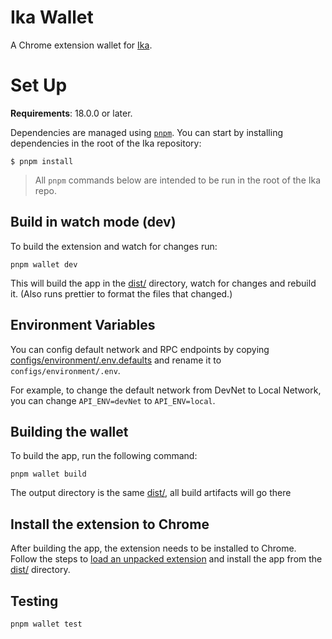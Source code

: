 # Ika Wallet

A Chrome extension wallet for [Ika](https://ika.io).

# Set Up

**Requirements**: 18.0.0 or later.

Dependencies are managed using [`pnpm`](https://pnpm.io/). You can start by installing dependencies in the root of the Ika repository:

```
$ pnpm install
```

> All `pnpm` commands below are intended to be run in the root of the Ika repo.

## Build in watch mode (dev)

To build the extension and watch for changes run:

```
pnpm wallet dev
```

This will build the app in the [dist/](./dist/) directory, watch for changes and rebuild it. (Also runs prettier to format the files that changed.)

## Environment Variables

You can config default network and RPC endpoints by copying [configs/environment/.env.defaults](configs/environment/.env.defaults) and rename it to `configs/environment/.env`.

For example, to change the default network from DevNet to Local Network, you can change `API_ENV=devNet` to `API_ENV=local`.

## Building the wallet

To build the app, run the following command:

```
pnpm wallet build
```

The output directory is the same [dist/](./dist/), all build artifacts will go there

## Install the extension to Chrome

After building the app, the extension needs to be installed to Chrome. Follow the steps to [load an unpacked extension](https://developer.chrome.com/docs/extensions/get-started/tutorial/hello-world#load-unpacked) and install the app from the [dist/](./dist/) directory.

## Testing

```
pnpm wallet test
```
